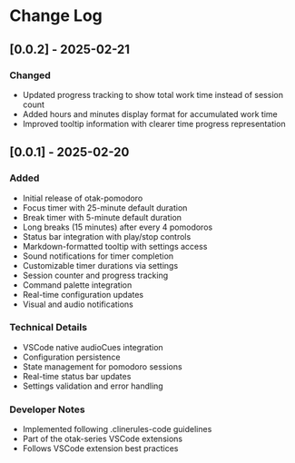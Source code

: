 # Change Log

## [0.0.2] - 2025-02-21

### Changed
- Updated progress tracking to show total work time instead of session count
- Added hours and minutes display format for accumulated work time
- Improved tooltip information with clearer time progress representation

## [0.0.1] - 2025-02-20

### Added
- Initial release of otak-pomodoro
- Focus timer with 25-minute default duration
- Break timer with 5-minute default duration
- Long breaks (15 minutes) after every 4 pomodoros
- Status bar integration with play/stop controls
- Markdown-formatted tooltip with settings access
- Sound notifications for timer completion
- Customizable timer durations via settings
- Session counter and progress tracking
- Command palette integration
- Real-time configuration updates
- Visual and audio notifications

### Technical Details
- VSCode native audioCues integration
- Configuration persistence
- State management for pomodoro sessions
- Real-time status bar updates
- Settings validation and error handling

### Developer Notes
- Implemented following .clinerules-code guidelines
- Part of the otak-series VSCode extensions
- Follows VSCode extension best practices
